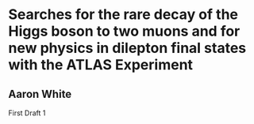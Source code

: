 # Searches for the rare decay of the Higgs boson to two muons and for new physics in dilepton final states with the ATLAS Experiment
## Aaron White

First Draft
1
